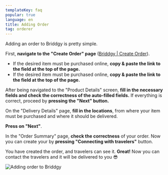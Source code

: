 ```yaml
---
templateKey: faq
popular: true
language: en
title: Adding Order
tag: orderer
---
```

Adding an order to Briddgy is pretty simple.

First, **navigate to the "Create Order" page** ([Briddgy | Create Order](https://www.briddgy.com/order)).

- If the desired item must be purchased online, **copy & paste the link to the field at the top of the page.**
- If the desired item must be purchased online, **copy & paste the link to the field at the top of the page.**



After being navigated to the "Product Details" screen, **fill in the necessary fields and check the correctness of the auto-filled fields.** If everything is correct, proceed by **pressing the "Next" button.**



On the "Delivery Details" page, **fill in the locations**, from where your item must be purchased and where it should be delivered.

**Press on "Next"**.



In the "Order Summary" page, **check the correctness** of your order. Now you can create your by **pressing "Connecting with travelers"** button.



You have created the order, and travelers can see it. **Great!** Now you can contact the travelers and it will be delivered to you 😎

![Adding order to Briddgy](/assets/add_order.gif "Adding order to Briddgy")
